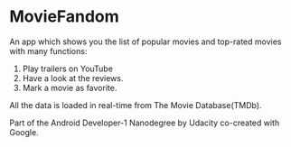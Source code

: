 # MovieFandom
An app which shows you the list of popular movies and top-rated movies with many functions:
  1. Play trailers on YouTube
  2. Have a look at the reviews.
  3. Mark a movie as favorite.
  
 All the data is loaded in real-time from The Movie Database(TMDb).
 
 Part of the Android Developer-1 Nanodegree by Udacity co-created with Google.
